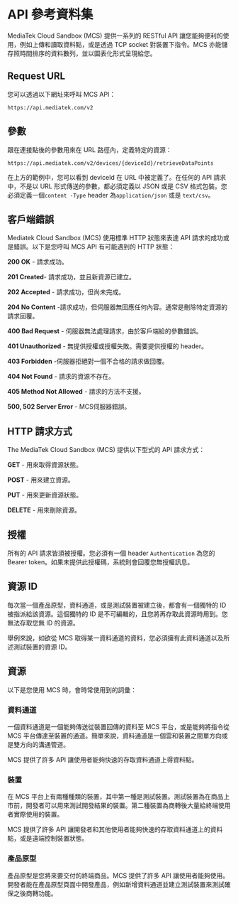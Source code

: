 # API 參考資料集

MediaTek Cloud Sandbox (MCS) 提供一系列的 RESTful API 讓您能夠便利的使用，例如上傳和讀取資料點，或是透過 TCP socket 對裝置下指令。MCS 亦能儲存照時間排序的資料數列，並以圖表化形式呈現給您。


## Request URL

您可以透過以下網址來呼叫 MCS API：

```
https://api.mediatek.com/v2
```

## 參數

跟在連接點後的參數用來在 URL 路徑內，定義特定的資源：

```
https://api.mediatek.com/v2/devices/{deviceId}/retrieveDataPoints

```

在上方的範例中，您可以看到 deviceId 在 URL 中被定義了。在任何的 API 請求中，不是以 URL 形式傳送的參數，都必須定義以 JSON 或是 CSV 格式包裝。您必須定義一個`content -Type` header 為`application/json` 或是 `text/csv`。


## 客戶端錯誤

Mediatek Cloud Sandbox (MCS) 使用標準 HTTP 狀態來表達 API 請求的成功或是錯誤。以下是您呼叫 MCS API 有可能遇到的 HTTP 狀態：

**200 OK** - 請求成功。

**201 Created**- 請求成功，並且新資源已建立。

**202 Accepted** - 請求成功，但尚未完成。

**204 No Content** -請求成功，但伺服器無回應任何內容。通常是刪除特定資源的請求回覆。

**400 Bad Request** - 伺服器無法處理請求，由於客戶端給的參數錯誤。

**401 Unauthorized** - 無提供授權或授權失敗。需要提供授權的 header。

**403 Forbidden** -伺服器拒絕對一個不合格的請求做回覆。

**404 Not Found** - 請求的資源不存在。

**405 Method Not Allowed** - 請求的方法不支援。

**500, 502 Server Error** - MCS伺服器錯誤。


## HTTP 請求方式

The MediaTek Cloud Sandbox (MCS) 提供以下型式的 API 請求方式：


**GET** - 用來取得資源狀態。

**POST** - 用來建立資源。

**PUT** - 用來更新資源狀態。

**DELETE** - 用來刪除資源。



## 授權

所有的 API 請求皆須被授權。您必須有一個 header `Authentication` 為您的 Bearer token。如果未提供此授權碼，系統則會回覆您無授權訊息。


## 資源 ID

每次當一個產品原型，資料通道，或是測試裝置被建立後，都會有一個獨特的 ID 被指派給該資源。這個獨特的 ID 是不可編輯的，且您將再存取此資源時用到。您無法存取您無 ID 的資源。

舉例來說，如欲從 MCS 取得某一資料通道的資料，您必須擁有此資料通道以及所述測試裝置的資源 ID。


## 資源

以下是您使用 MCS 時，會時常使用到的詞彙：

### 資料通道

一個資料通道是一個能夠傳送從裝置回傳的資料至 MCS 平台，或是能夠將指令從 MCS 平台傳達至裝置的通道。簡單來說，資料通道是一個雲和裝置之間單方向或是雙方向的溝通管道。

MCS 提供了許多 API 讓使用者能夠快速的存取資料通道上得資料點。

### 裝置

在 MCS 平台上有兩種種類的裝置，其中第一種是測試裝置。測試裝置為在商品上市前，開發者可以用來測試開發結果的裝置。第二種裝置為商轉後大量給終端使用者實際使用的裝置。

MCS 提供了許多 API 讓開發者和其他使用者能夠快速的存取資料通道上的資料點，或是遠端控制裝置狀態。

### 產品原型

產品原型是您將來要交付的終端商品。MCS 提供了許多 API 讓使用者能夠使用。開發者能在產品原型頁面中開發產品，例如新增資料通道並建立測試裝置來測試確保之後商轉功能。


